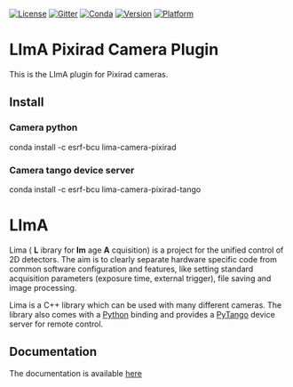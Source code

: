 [![License](https://img.shields.io/github/license/esrf-bliss/lima.svg?style=flat)](https://opensource.org/licenses/GPL-3.0)
[![Gitter](https://img.shields.io/gitter/room/esrf-bliss/lima.svg?style=flat)](https://gitter.im/esrf-bliss/LImA)
[![Conda](https://img.shields.io/conda/dn/esrf-bcu/lima-camera-pixirad.svg?style=flat)](https://anaconda.org/esrf-bcu)
[![Version](https://img.shields.io/conda/vn/esrf-bcu/lima-camera-pixirad.svg?style=flat)](https://anaconda.org/esrf-bcu)
[![Platform](https://img.shields.io/conda/pn/esrf-bcu/lima-camera-pixirad.svg?style=flat)](https://anaconda.org/esrf-bcu)

# LImA Pixirad Camera Plugin

This is the LImA plugin for Pixirad cameras.

## Install

### Camera python

conda install -c esrf-bcu lima-camera-pixirad

### Camera tango device server

conda install -c esrf-bcu lima-camera-pixirad-tango

# LImA

Lima ( **L** ibrary for **Im** age **A** cquisition) is a project for the unified control of 2D detectors. The aim is to clearly separate hardware specific code from common software configuration and features, like setting standard acquisition parameters (exposure time, external trigger), file saving and image processing.

Lima is a C++ library which can be used with many different cameras. The library also comes with a [Python](http://python.org) binding and provides a [PyTango](http://pytango.readthedocs.io/en/stable/) device server for remote control.

## Documentation

The documentation is available [here](https://lima1.readthedocs.io/)

